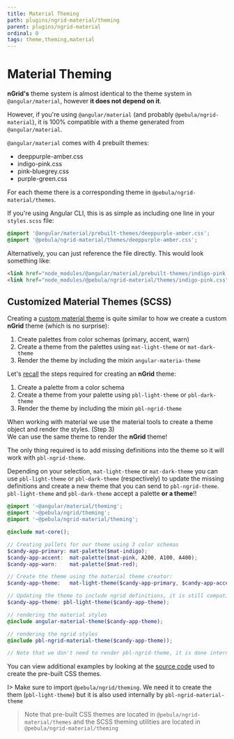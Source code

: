 ```yaml
---
title: Material Theming
path: plugins/ngrid-material/theming
parent: plugins/ngrid-material
ordinal: 0
tags: theme,theming,material
---
```

# Material Theming

**nGrid's** theme system is almost identical to the theme system in `@angular/material`, however **it does not depend on it**.

However, if you're using `@angular/material` (and probably `@pebula/ngrid-material`), it is 100% compatible with a theme generated from `@angular/material`.

`@angular/material` comes with 4 prebuilt themes:

- deeppurple-amber.css
- indigo-pink.css
- pink-bluegrey.css
- purple-green.css

For each theme there is a corresponding theme in `@pebula/ngrid-material/themes`.

If you're using Angular CLI, this is as simple as including one line in your `styles.scss` file:

```scss
@import '@angular/material/prebuilt-themes/deeppurple-amber.css';
@import '@pebula/ngrid-material/themes/deeppurple-amber.css';
```

Alternatively, you can just reference the file directly. This would look something like:

```html
<link href="node_modules/@angular/material/prebuilt-themes/indigo-pink.css" rel="stylesheet">
<link href="node_modules/@pebula/ngrid-material/themes/indigo-pink.css" rel="stylesheet">
```

## Customized Material Themes (SCSS)

Creating a <a href="https://material.angular.io/guide/theming" target="_blank">custom material theme</a> is quite similar to how
we create a custom **nGrid** theme (which is no surprise):

1. Create palettes from color schemas (primary, accent, warn)
2. Create a theme from the palettes using `mat-light-theme` or `mat-dark-theme`
3. Render the theme by including the mixin `angular-materia-theme`

Let's [recall](../../../concepts/theming/introduction#customized-themes-scss) the steps required for creating an **nGrid** theme:

1. Create a palette from a color schema
2. Create a theme from your palette using `pbl-light-theme` or `pbl-dark-theme`
3. Render the theme by including the mixin `pbl-ngrid-theme`

When working with material we use the material tools to create a theme object and render the styles. (Step 3)  
We can use the same theme to render the **nGrid** theme!

The only thing required is to add missing definitions into the theme so it will work with `pbl-ngrid-theme`.

Depending on your selection, `mat-light-theme` or `mat-dark-theme` you can use `pbl-light-theme` or `pbl-dark-theme` (respectively) to update the
missing definitions and create a new theme that you can send to `pbl-ngrid-theme`.  
`pbl-light-theme` and `pbl-dark-theme` accept a palette **or a theme**!!

```scss
@import '~@angular/material/theming';
@import '~@pebula/ngrid/theming';
@import '~@pebula/ngrid-material/theming';

@include mat-core();

// Creating pallets for our theme using 3 color schemas
$candy-app-primary: mat-palette($mat-indigo);
$candy-app-accent:  mat-palette($mat-pink, A200, A100, A400);
$candy-app-warn:    mat-palette($mat-red);

// Create the theme using the material theme creator:
$candy-app-theme:   mat-light-theme($candy-app-primary, $candy-app-accent, $candy-app-warn);

// Updating the theme to include ngrid definitions, it is still compatible with material!
$candy-app-theme: pbl-light-theme($candy-app-theme);

// rendering the material styles
@include angular-material-theme($candy-app-theme);

// rendering the ngrid styles
@include pbl-ngrid-material-theme($candy-app-theme));

// Note that we don't need to render pbl-ngrid-theme, it is done internally in pbl-ngrid-material-theme
```

You can view additional examples by looking at the <a href="https://github.com/shlomiassaf/ngrid/tree/303119a7278cec83da7d8bdd1b77953f33a5f5f9/libs/ngrid-material/src/themes/prebuilt" target="_blank">source code</a> used to create the pre-built CSS themes.

I> Make sure to import `@pebula/ngrid/theming`. We need it to create the them (`pbl-light-theme`) but it is also used internally by `pbl-ngrid-material-theme`

> Note that pre-built CSS themes are located in `@pebula/ngrid-material/themes` and the SCSS theming utilities are located in `@pebula/ngrid-material/theming`
